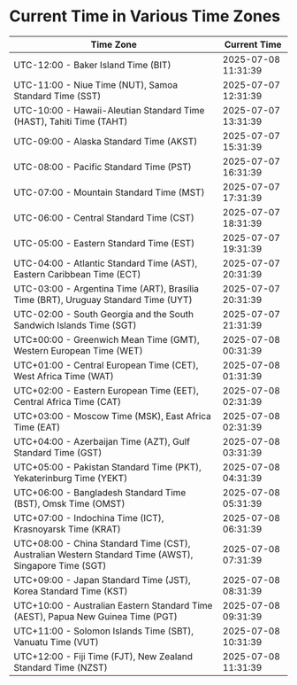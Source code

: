# Current Time in Various Time Zones

| Time Zone | Current Time |
|-----------|--------------|
| UTC-12:00 - Baker Island Time (BIT) | 2025-07-08 11:31:39 |
| UTC-11:00 - Niue Time (NUT), Samoa Standard Time (SST) | 2025-07-07 12:31:39 |
| UTC-10:00 - Hawaii-Aleutian Standard Time (HAST), Tahiti Time (TAHT) | 2025-07-07 13:31:39 |
| UTC-09:00 - Alaska Standard Time (AKST) | 2025-07-07 15:31:39 |
| UTC-08:00 - Pacific Standard Time (PST) | 2025-07-07 16:31:39 |
| UTC-07:00 - Mountain Standard Time (MST) | 2025-07-07 17:31:39 |
| UTC-06:00 - Central Standard Time (CST) | 2025-07-07 18:31:39 |
| UTC-05:00 - Eastern Standard Time (EST) | 2025-07-07 19:31:39 |
| UTC-04:00 - Atlantic Standard Time (AST), Eastern Caribbean Time (ECT) | 2025-07-07 20:31:39 |
| UTC-03:00 - Argentina Time (ART), Brasília Time (BRT), Uruguay Standard Time (UYT) | 2025-07-07 20:31:39 |
| UTC-02:00 - South Georgia and the South Sandwich Islands Time (SGT) | 2025-07-07 21:31:39 |
| UTC±00:00 - Greenwich Mean Time (GMT), Western European Time (WET) | 2025-07-08 00:31:39 |
| UTC+01:00 - Central European Time (CET), West Africa Time (WAT) | 2025-07-08 01:31:39 |
| UTC+02:00 - Eastern European Time (EET), Central Africa Time (CAT) | 2025-07-08 02:31:39 |
| UTC+03:00 - Moscow Time (MSK), East Africa Time (EAT) | 2025-07-08 02:31:39 |
| UTC+04:00 - Azerbaijan Time (AZT), Gulf Standard Time (GST) | 2025-07-08 03:31:39 |
| UTC+05:00 - Pakistan Standard Time (PKT), Yekaterinburg Time (YEKT) | 2025-07-08 04:31:39 |
| UTC+06:00 - Bangladesh Standard Time (BST), Omsk Time (OMST) | 2025-07-08 05:31:39 |
| UTC+07:00 - Indochina Time (ICT), Krasnoyarsk Time (KRAT) | 2025-07-08 06:31:39 |
| UTC+08:00 - China Standard Time (CST), Australian Western Standard Time (AWST), Singapore Time (SGT) | 2025-07-08 07:31:39 |
| UTC+09:00 - Japan Standard Time (JST), Korea Standard Time (KST) | 2025-07-08 08:31:39 |
| UTC+10:00 - Australian Eastern Standard Time (AEST), Papua New Guinea Time (PGT) | 2025-07-08 09:31:39 |
| UTC+11:00 - Solomon Islands Time (SBT), Vanuatu Time (VUT) | 2025-07-08 10:31:39 |
| UTC+12:00 - Fiji Time (FJT), New Zealand Standard Time (NZST) | 2025-07-08 11:31:39 |

